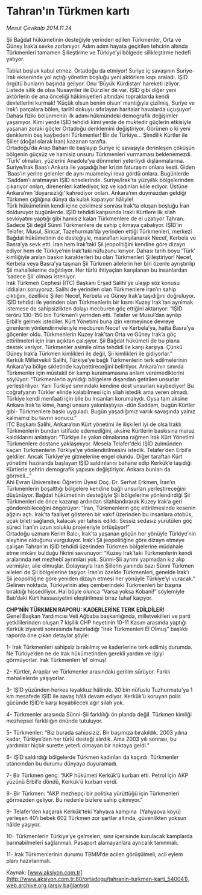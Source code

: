 # Tahran'ın Türkmen kartı

*Mesut Çevikalp 2014.11.24*

<div class="pNewsDetailMainContent" itemprop="articleBody">
 <p>
  Şii Bağdat hükümetinin desteğiyle yerinden edilen Türkmenler, Orta ve Güney Irak’a sevke zorlanıyor. Adım adım hayata geçirilen tehcirin altında Türkmenleri tamamen Şiileştirme ve Türkiye’yi bölgede silikleştirme hedefi yatıyor.
 </p>
 <p>
  Tabiat boşluk kabul etmez. Ortadoğu da etmiyor! Suriye iç savaşının Suriye-Irak ekseninde yol açtığı yönetim boşluğu yeni aktörlere kapı araladı. IŞİD örgütü bunların başında geliyor. Onu ‘Büyük Kürdistan’ hareketi izliyor. Listede silik de olsa Nusayriler ile Dürziler de var. IŞİD gibi diğer yeni aktörlerin de ana önceliği hâkimiyetleri altındaki topraklarda kendi devletlerini kurmak! ‘Küçük olsun benim olsun’ mantığıyla çizilmiş, Suriye ve Irak’ı parçalara bölen, tarihî dokuyu sıfırlayan haritalar havalarda uçuşuyor! Dahası fiziki bölünmenin ilk adımı hükmündeki demografik değişimler yaşanıyor. Kimi yerde IŞİD tehdidi kimi yerde de muktedir güçlerin etkisiyle yaşanan zoraki göçler Ortadoğu denklemini değiştiriyor. Görünen o ki yeni denklemin baş kaybedeni Türkmenler! Bir de Türkiye... Şimdilik Kürtler ile Şiiler (doğal olarak İran) kazanan tarafta.
  <br/>
  Ortadoğu’da Arap Baharı ile başlayıp Suriye iç savaşıyla derinleşen çöküşün bölgenin güçsüz ve hamisiz unsuru Türkmenleri vurmaması beklenemezdi. ‘Türk’ olmaları, yüzlerini Anadolu’ya dönmeleri yeterliydi dışlanmalarına. Suriye/Irak Baas’ı Ankara ile yaşadığı her krizin faturasını onlara kesti. Giden ‘Baas’ın yerine gelenler de aynı muameleyi reva gördü onlara. Bugünlerde ‘Saddam’ı aratmayan IŞİD enselerinde. Suriye/Irak’ta yüzyıllık bölgelerinden çıkarıyor onları, direnenleri katlediyor, kız ve kadınları köle ediyor. Üstüne Ankara’nın ‘duyarsızlığı’ kahrediyor onları. Ankara’nın duymazdan geldiği Türkmen çığlığına dünya da kulak kapatıyor hâliyle!
  <br/>
  Türk hükümetinin kendi içine çekilmesi sonrası Irak’ta oluşan boşluğu İran dolduruyor bugünlerde. IŞİD tehdidi karşısında Iraklı Kürtlere ilk silah sevkiyatını yaptığı gibi hamisiz kalan Türkmenlere de el uzatıyor Tahran. Sadece Şii değil Sünni Türkmenlere de sahip çıkmaya çabalıyor. IŞİD’in Telafer, Musul, Sincar, Tazehurmatı’da yerinden ettiği Türkmenleri, merkezî Bağdat hükümetinin de desteğiyle, masrafları karşılanarak Necef, Kerbela ve Basra’ya sevk etti. İran hem Irak’taki Şii jeopolitiğini kendine göre dizayn ediyor hem de Türkiye’nin Irak’taki nüfuzunu kırıyor. Dahası tarih boyu ‘Türk’ kimliğiyle anılan baskın karakterleri bu olan Türkmenleri Şiileştiriyor! Necef, Kerbela veya Basra’ya taşınan Şii Türkmen ailelerin her biri özenle ayrıştırılıp Şii mahallelerine dağıtılıyor. Her türlü ihtiyaçları karşılanan bu insanlardan ‘sadece Şii’ olması isteniyor.
  <br/>
  Irak Türkmen Cephesi (ITC) Başkanı Erşad Salihi’ye ulaşıp söz konusu iddiaları soruyoruz. Salihi de yerinden olan Türkmenlere İran’ın sahip çıktığını, özellikle Şiileri Necef, Kerbela ve Güney Irak’a taşıdığını doğruluyor. IŞİD tehdidi ile yerinden olan Türkmenlerin bir kısmı Kuzey Irak’tan ayrılmak istemese de sahipsizlikten dolayı mecburen göç ettiğini aktarıyor: “IŞİD terörü 130-150 bin Türkmen’i yerinden etti. Telafer ve Musul’dan ayrılıp Erbil’e gelmek istediler. Kürt Yönetimi buna izin vermeyince devreye girenlerin yönlendirmeleriyle mecburen Necef ve Kerbela’ya, hatta Basra’ya göçenler oldu. Türkmenlerin Kuzey Irak’tan Orta ve Güney Irak’a göç ettirilmeleri için İran açıktan çalışıyor. Şii Bağdat hükümeti de bu plana destek veriyor. Türkmenler asimile olma tehdidi ile karşı karşıya. Çünkü Güney Irak’a Türkmen kimlikleri ile değil, Şii kimlikleri ile gidiyorlar.”
  <br/>
  Kerkük Milletvekili Salihi, Türkiye’ye bağlı Türkmenlerin terk edilmelerinin Ankara’ya bölge sıkletinde kaybettireceğini belirtiyor. Ankara’nın sınırda Türkmenler için müstakil bir kamp kuramamasına anlam veremediklerini söylüyor: “Türkmenlerin ayrıldığı bölgelere dışarıdan getirilen unsurlar yerleştiriliyor. Yani Türkiye sınırındaki kendine dost unsurları kaybediyor! Bu coğrafyanın Türkler elinde kalabilmesi için silah istedik ama veren olmadı. Türkiye kendi menfaati için bile bu insanları korumalıydı. Oysa tam aksine Ankara Irak’ta kime, hangi unsura yakınlaştıysa -dün Saddam, bugün Kürtler gibi- Türkmenlere baskı uyguladı. Bugün yaşadığımız varlık savaşında yalnız kalmamız bu tavrın sonucu.”
  <br/>
  ITC Başkanı Salihi, Ankara’nın Kürt yönetimi ile ilişkileri iyi de olsa Iraklı Türkmenlerin bundan istifade edemediğini, aksine Kürtlerin baskısına maruz kaldıklarını anlatıyor: “Türkiye ile yakın olmalarına rağmen Irak Kürt Yönetimi Türkmenlere dostane yaklaşmıyor. Mesela Telafer’deki IŞİD zulmünden kaçan Türkmenlerin Türkiye’ye yönlendirilmesini istedik. Telafer’den Erbil’e geldiler. Ancak Türkiye’ye gitmelerine engel olundu. Diğer taraftan Kürt yönetimi haziranda başlayan IŞİD saldırılarını bahane edip Kerkük’e taşıdığı Kürtlerle şehrin demografik yapısını değiştiriyor. Ankara bunları da görmeli…”
  <br/>
  Ahi Evran Üniversitesi Öğretim Üyesi Doç. Dr. Serhat Erkmen, İran’ın Türkmenlerin boşalttığı bölgelere kendine bağlı unsurları yerleştireceğini düşünüyor. Bağdat hükümetinin desteğiyle Şii bölgelerine yönlendirdiği Şii Türkmenleri de önce kazanıp ardından silahlandırarak Kuzey Irak’a geri gönderebileceğini öngörüyor: “İran, Türkmenlerin göç ettirilmesinde kesenin ağzını açtı. Irak’ta faaliyet gösteren bir vakıf üzerinden bu insanlara otobüs, uçak bileti sağlandı, kalacak yer tahsis edildi. Sessiz sedasız yürütülen göç süreci İran’ın uzun soluklu projeleriyle örtüşüyor!”
  <br/>
  Ortadoğu uzmanı Kerim Balcı, Irak’ta yaşanan göçün her yönüyle Türkiye’nin aleyhine olduğunu vurguluyor. Irak’ı Şii jeopolitiğine göre dizayn etmeye çalışan Tahran’ın IŞİD tehdidi üzerinden Türkmen bölgelerine müdahale etme imkânı bulduğu fikrini savunuyor: “Kuzey Irak’taki Türkmenlerin kendi aralarında net mezhebî ayrımları yok. Sünni-Şii ayrımı yapmadan kız alıp vermişler, aile olmuşlar. Dolayısıyla İran Şiilerin yanında bazı Sünni Türkmen aileleri de Şii bölgelerine taşıyor. İran’ın özelde Türkmenleri, genelde Irak’ı Şii jeopolitiğine göre yeniden dizayn etmesi her yönüyle Türkiye’yi vuracak.”
  <br/>
  Gelinen noktada, Türkiye’nin ateş çemberindeki Türkmenleri bir başına bıraktığı hissediliyor. Hal böyle olunca “Varsa yoksa Kobani!” söylemiyle Batı’daki Kürt hassasiyetini eleştirilmesi biraz tuhaf kaçıyor.
 </p>
 <p>
  <strong>
   CHP’NİN TÜRKMEN RAPORU: KADERLERİNE TERK EDİLDİLER!
  </strong>
  <br/>
  Genel Başkan Yardımcısı Veli Ağbaba başkanlığında, milletvekilleri ve parti yetkililerinden oluşan 7 kişilik CHP heyetinin 10-11 Kasım arasında yaptığı Kerkük ziyareti sonrasında hazırladığı “Irak Türkmenleri El Olmuş” başlıklı raporda öne çıkan detaylar şöyle:
 </p>
 <p>
  1- Irak Türkmenleri sahipsiz bırakılmış ve kaderlerine terk edilmiş durumda. Ne Türkiye’den ne de Irak hükümetinden gerekli yardım ve ilgiyi görmüyorlar. Irak Türkmenleri ‘el’ olmuş!
 </p>
 <p>
  2- Kürtler, Araplar ve Türkmenler arasındaki gerilim sürüyor. Farklı mahallelerde yaşıyorlar.
 </p>
 <p>
  3- IŞİD yüzünden herkes teyakkuz hâlinde. 30 bin nüfuslu Tuzhurmatu’ya 1 km mesafede IŞİD ile savaş hâlâ devam ediyor. Kerkük’ü koruyan polis gücünde IŞİD’e karşı koyabilecek ağır silah yok.
 </p>
 <p>
  4- Türkmenler arasında Sünni-Şii farklılığı ön planda değil. Türkmen kimliği mezhepsel farklılığın önünde tutuluyor.
 </p>
 <p>
  5- Türkmenler: “Biz burada sahipsiziz. Bir başımıza bırakıldık. 2003 yılına kadar, Türkiye’den her türlü desteği alırdık. Ama 2003 yılı sonrası, bu yardımlar hiçbir surette yeterli olmayan bir noktaya geldi.”
 </p>
 <p>
  6- IŞİD saldırdığı bölgelerde Türkmen kadınları da kaçırdı. Türkmenler utancından bu durumu dünyaya duyuramadı.
 </p>
 <p>
  7- Bir Türkmen genç: “AKP hükümeti Kerkük’ü kurban etti. Petrol için AKP yüzünü Erbil’e döndü, Kerkük’ü kurban verdi.
 </p>
 <p>
  8- Bir Türkmen: “AKP mezhepçi bir politika yürüttüğü için Türkmenleri görmezden geliyor. Bu nedenle bizlere sahip çıkmıyor.”
 </p>
 <p>
  9- Telafer’den kaçarak Kerkük’teki Yahyava kampına  (Yahyaova köyü) yerleşen 40’ı bebek 602 Türkmen zor şartlar altında, güvenlikten yoksun hâlde yaşıyor.
 </p>
 <p>
  10- Türkmenlerin Türkiye’ye gelmeleri, sınır içerisinde kurulacak kamplarda barınabilmeleri sağlanmalı. Pasaport alamayanlara ayrıcalık tanınmalı.
 </p>
 <p>
  11- Irak Türkmenlerinin durumu TBMM’de acilen görüşülmeli, acil eylem planı hazırlanmalı.
 </p>
</div>


Kaynak: [www.aksiyon.com.tr](http://www.aksiyon.com.tr:80/ortadogu/tahranin-turkmen-karti_540041), [web.archive.org (arşiv bağlantısı)](http://web.archive.org/web/20141222214957/http://www.aksiyon.com.tr:80/ortadogu/tahranin-turkmen-karti_540041)
